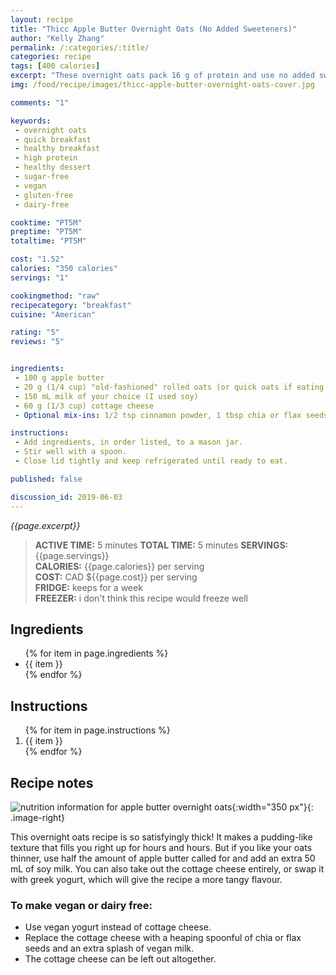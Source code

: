 ```yaml
---
layout: recipe
title: "Thicc Apple Butter Overnight Oats (No Added Sweeteners)"
author: "Kelly Zhang"
permalink: /:categories/:title/
categories: recipe
tags: [400 calories]
excerpt: "These overnight oats pack 16 g of protein and use no added sweeteners. It takes less than five minutes to make and all comes together in one mason jar, the perfect grab-and-go breakfast for hectic mornings. Forgot to prep it the night before? Use quick oats instead, and it's ready to eat immediately."
img: /food/recipe/images/thicc-apple-butter-overnight-oats-cover.jpg

comments: "1"

keywords:
 - overnight oats
 - quick breakfast
 - healthy breakfast
 - high protein
 - healthy dessert
 - sugar-free
 - vegan
 - gluten-free
 - dairy-free

cooktime: "PT5M"
preptime: "PT5M"
totaltime: "PT5M"

cost: "1.52"
calories: "350 calories"
servings: "1"

cookingmethod: "raw"
recipecategory: "breakfast"
cuisine: "American"

rating: "5"
reviews: "5"


ingredients:
 - 100 g apple butter
 - 20 g (1/4 cup) "old-fashioned" rolled oats (or quick oats if eating immediately)
 - 150 mL milk of your choice (I used soy)
 - 60 g (1/3 cup) cottage cheese
 - Optional mix-ins: 1/2 tsp cinnamon powder, 1 tbsp chia or flax seeds

instructions:
 - Add ingredients, in order listed, to a mason jar.
 - Stir well with a spoon.
 - Close lid tightly and keep refrigerated until ready to eat.

published: false

discussion_id: 2019-06-03
---
```


*{{page.excerpt}}*


> **ACTIVE TIME:** 5 minutes
> **TOTAL TIME:** 5 minutes
> **SERVINGS:** {{page.servings}}  
> **CALORIES:** {{page.calories}} per serving  
> **COST:** CAD ${{page.cost}} per serving  
> **FRIDGE:** keeps for a week  
> **FREEZER:** i don't think this recipe would freeze well

## Ingredients

<ul>
  {% for item in page.ingredients %}
    <li>{{ item }}</li>
  {% endfor %}
</ul>

## Instructions

<ol>
  {% for item in page.instructions %}
    <li>{{ item }}</li>
  {% endfor %}
</ol>

## Recipe notes

![nutrition information for apple butter overnight oats](/food/recipe/images/thicc-apple-butter-overnight-oats-nutrition.jpg){:width="350 px"}{: .image-right}

This overnight oats recipe is so satisfyingly thick! It makes a pudding-like texture that fills you right up for hours and hours. But if you like your oats thinner, use half the amount of apple butter called for and add an extra 50 mL of soy milk. You can also take out the cottage cheese entirely, or swap it with greek yogurt, which will give the recipe a more tangy flavour.

### To make vegan or dairy free:

* Use vegan yogurt instead of cottage cheese.
* Replace the cottage cheese with a heaping spoonful of chia or flax seeds and an extra splash of vegan milk.
* The cottage cheese can be left out altogether.
